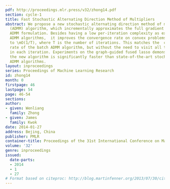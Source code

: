 ```yaml
---
pdf: http://proceedings.mlr.press/v32/zhong14.pdf
section: cycle-1
title: Fast Stochastic Alternating Direction Method of Multipliers
abstract: We propose a new stochastic alternating direction method of multipliers
  (ADMM) algorithm, which incrementally approximates the full gradient in the linearized
  ADMM formulation. Besides having a low per-iteration complexity as existing stochastic
  ADMM algorithms,  it improves the convergence rate on convex problems from \mO(1/\sqrtT)
  to \mO(1/T), where T is the number of iterations. This matches the  convergence
  rate of the batch ADMM algorithm, but without the need to visit all the samples
  in each iteration. Experiments on the graph-guided fused lasso demonstrate that
  the new algorithm is significantly faster than state-of-the-art stochastic and batch
  ADMM algorithms.
layout: inproceedings
series: Proceedings of Machine Learning Research
id: zhong14
month: 0
firstpage: 46
lastpage: 54
page: 46-54
sections: 
author:
- given: Wenliang
  family: Zhong
- given: James
  family: Kwok
date: 2014-01-27
address: Bejing, China
publisher: PMLR
container-title: Proceedings of the 31st International Conference on Machine Learning
volume: '32'
genre: inproceedings
issued:
  date-parts:
  - 2014
  - 1
  - 27
# Format based on citeproc: http://blog.martinfenner.org/2013/07/30/citeproc-yaml-for-bibliographies/
---
```

